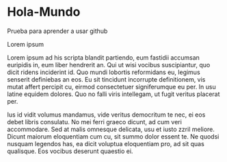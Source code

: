 # Hola-Mundo
Prueba para aprender a usar github

Lorem ipsum

Lorem ipsum ad his scripta blandit partiendo, eum fastidii accumsan euripidis in, eum liber hendrerit an. Qui ut wisi vocibus suscipiantur, quo dicit ridens inciderint id. Quo mundi lobortis reformidans eu, legimus senserit definiebas an eos. Eu sit tincidunt incorrupte definitionem, vis mutat affert percipit cu, eirmod consectetuer signiferumque eu per. In usu latine equidem dolores. Quo no falli viris intellegam, ut fugit veritus placerat per.

Ius id vidit volumus mandamus, vide veritus democritum te nec, ei eos debet libris consulatu. No mei ferri graeco dicunt, ad cum veri accommodare. Sed at malis omnesque delicata, usu et iusto zzril meliore. Dicunt maiorum eloquentiam cum cu, sit summo dolor essent te. Ne quodsi nusquam legendos has, ea dicit voluptua eloquentiam pro, ad sit quas qualisque. Eos vocibus deserunt quaestio ei.
